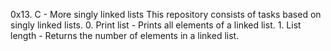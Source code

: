 0x13. C - More singly linked lists
This repository consists of tasks based on singly linked lists. 
	0. Print list - Prints all elements of a linked list. 
	1. List length - Returns the number of elements in a linked list. 

